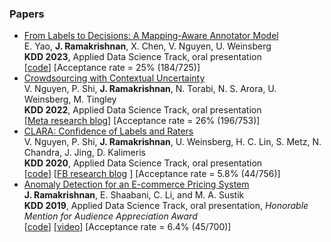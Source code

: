 ### Papers

* [From Labels to Decisions: A Mapping-Aware Annotator Model](https://dl.acm.org/doi/pdf/10.1145/3580305.3599828)\
E. Yao, **J. Ramakrishnan**, X. Chen, V. Nguyen, U. Weinsberg \
**KDD 2023**, Applied Data Science Track, oral presentation \
\[[code](https://github.com/facebookresearch/clara/tree/main/mapping-aware-model)\] \[Acceptance rate = 25% (184/725)\]
* [Crowdsourcing with Contextual Uncertainty](https://dl.acm.org/doi/pdf/10.1145/3534678.3539184)\
V. Nguyen, P. Shi, **J. Ramakrishnan**, N. Torabi, N. S. Arora, U. Weinsberg, M. Tingley \
**KDD 2022**, Applied Data Science Track, oral presentation \
\[[Meta research blog](https://research.facebook.com/blog/2022/8/modeling-contextual-uncertainty-in-crowdsourcing-using-gaussian-processes/)\] \[Acceptance rate = 26% (196/753)\]
* [CLARA: Confidence of Labels and Raters](https://dl.acm.org/doi/pdf/10.1145/3394486.3403304)\
V. Nguyen, P. Shi, **J. Ramakrishnan**, U. Weinsberg, H. C. Lin, S. Metz, N. Chandra, J. Jing, D. Kalimeris \
**KDD 2020**, Applied Data Science Track, oral presentation \
\[[code](https://github.com/facebookresearch/clara)\] \[[FB research blog](https://research.fb.com/blog/2020/08/improving-the-accuracy-of-community-standards-enforcement-by-certainty-estimation-of-human-decisions/) \] \[Acceptance rate = 5.8% (44/756)\]
* [Anomaly Detection for an E-commerce Pricing System](https://arxiv.org/pdf/1902.09566.pdf) \
**J. Ramakrishnan**, E. Shaabani, C. Li, and M. A. Sustik \
**KDD 2019**, Applied Data Science Track, oral presentation, *Honorable Mention for Audience Appreciation Award* \
\[[code](https://github.com/walmartlabs/anomaly-detection-walmart)\] \[[video](https://www.youtube.com/watch?v=PxFXfsw85mE)\] \[Acceptance rate = 6.4% (45/700)\]
